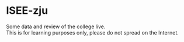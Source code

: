 # ISEE-zju
Some data and review of the college live.  
This is for learning purposes only, please do not spread on the Internet.
